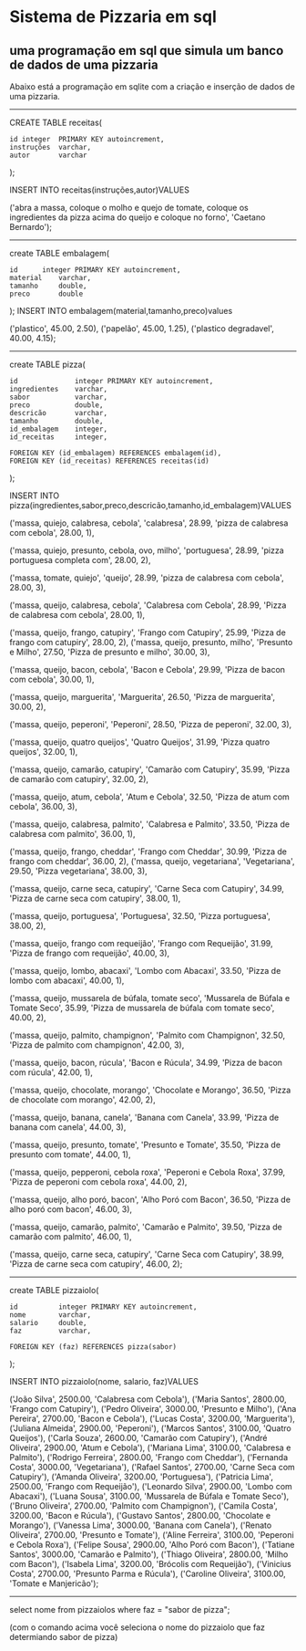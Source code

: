 # Sistema de Pizzaria em sql
uma programação em sql que simula um banco de dados de uma pizzaria
-------------------------------------------------------------------------
Abaixo está a programação em sqlite com a criação e inserção de dados de uma pizzaria.

------------------------------------------------------------------------


CREATE TABLE receitas(

	id integer	PRIMARY KEY	autoincrement,
	instruções	varchar,
	autor		varchar
);

INSERT INTO receitas(instruções,autor)VALUES

('abra a massa, coloque o molho e quejo de tomate, coloque os ingredientes da pizza acima do queijo e coloque no forno', 'Caetano Bernardo');

------------------------------------------------------------------------------

create TABLE embalagem(

	id		integer PRIMARY KEY autoincrement,
	material	varchar,
	tamanho		double,
	preco		double
);
INSERT INTO embalagem(material,tamanho,preco)values

('plastico', 45.00, 2.50),
('papelão', 45.00, 1.25),
('plastico degradavel', 40.00, 4.15);

------------------------------------------------------------------------------

create TABLE pizza(

	id				integer PRIMARY KEY autoincrement,
	ingredientes	varchar,
	sabor			varchar,
	preco			double,
	descricão		varchar,
	tamanho			double,
	id_embalagem	integer,
	id_receitas		integer,
	
	FOREIGN KEY (id_embalagem) REFERENCES embalagem(id),
	FOREIGN KEY (id_receitas) REFERENCES receitas(id)
);

INSERT INTO pizza(ingredientes,sabor,preco,descricão,tamanho,id_embalagem)VALUES

('massa, quiejo, calabresa, cebola', 'calabresa', 28.99, 'pizza de calabresa com cebola', 28.00, 1),

('massa, quiejo, presunto, cebola, ovo, milho', 'portuguesa', 28.99, 'pizza portuguesa completa com', 28.00, 2),

('massa, tomate, quiejo', 'queijo', 28.99, 'pizza de calabresa com cebola', 28.00, 3),

('massa, queijo, calabresa, cebola', 'Calabresa com Cebola', 28.99, 'Pizza de calabresa com cebola', 28.00, 1),

('massa, queijo, frango, catupiry', 'Frango com Catupiry', 25.99, 'Pizza de frango com catupiry', 28.00, 2),
('massa, queijo, presunto, milho', 'Presunto e Milho', 27.50, 'Pizza de presunto e milho', 30.00, 3),

('massa, queijo, bacon, cebola', 'Bacon e Cebola', 29.99, 'Pizza de bacon com cebola', 30.00, 1),

('massa, queijo, marguerita', 'Marguerita', 26.50, 'Pizza de marguerita', 30.00, 2),

('massa, queijo, peperoni', 'Peperoni', 28.50, 'Pizza de peperoni', 32.00, 3),

('massa, queijo, quatro queijos', 'Quatro Queijos', 31.99, 'Pizza quatro queijos', 32.00, 1),

('massa, queijo, camarão, catupiry', 'Camarão com Catupiry', 35.99, 'Pizza de camarão com catupiry', 32.00, 2),

('massa, queijo, atum, cebola', 'Atum e Cebola', 32.50, 'Pizza de atum com cebola', 36.00, 3),

('massa, queijo, calabresa, palmito', 'Calabresa e Palmito', 33.50, 'Pizza de calabresa com palmito', 36.00, 1),

('massa, queijo, frango, cheddar', 'Frango com Cheddar', 30.99, 'Pizza de frango com cheddar', 36.00, 2),
('massa, queijo, vegetariana', 'Vegetariana', 29.50, 'Pizza vegetariana', 38.00, 3),

('massa, queijo, carne seca, catupiry', 'Carne Seca com Catupiry', 34.99, 'Pizza de carne seca com catupiry', 38.00, 1),

('massa, queijo, portuguesa', 'Portuguesa', 32.50, 'Pizza portuguesa', 38.00, 2),

('massa, queijo, frango com requeijão', 'Frango com Requeijão', 31.99, 'Pizza de frango com requeijão', 40.00, 3),

('massa, queijo, lombo, abacaxi', 'Lombo com Abacaxi', 33.50, 'Pizza de lombo com abacaxi', 40.00, 1),

('massa, queijo, mussarela de búfala, tomate seco', 'Mussarela de Búfala e Tomate Seco', 35.99, 'Pizza de mussarela de búfala com tomate seco', 40.00, 2),

('massa, queijo, palmito, champignon', 'Palmito com Champignon', 32.50, 'Pizza de palmito com champignon', 42.00, 3),

('massa, queijo, bacon, rúcula', 'Bacon e Rúcula', 34.99, 'Pizza de bacon com rúcula', 42.00, 1),

('massa, queijo, chocolate, morango', 'Chocolate e Morango', 36.50, 'Pizza de chocolate com morango', 42.00, 2),

('massa, queijo, banana, canela', 'Banana com Canela', 33.99, 'Pizza de banana com canela', 44.00, 3),

('massa, queijo, presunto, tomate', 'Presunto e Tomate', 35.50, 'Pizza de presunto com tomate', 44.00, 1),

('massa, queijo, pepperoni, cebola roxa', 'Peperoni e Cebola Roxa', 37.99, 'Pizza de peperoni com cebola roxa', 44.00, 2),

('massa, queijo, alho poró, bacon', 'Alho Poró com Bacon', 36.50, 'Pizza de alho poró com bacon', 46.00, 3),

('massa, queijo, camarão, palmito', 'Camarão e Palmito', 39.50, 'Pizza de camarão com palmito', 46.00, 1),

('massa, queijo, carne seca, catupiry', 'Carne Seca com Catupiry', 38.99, 'Pizza de carne seca com catupiry', 46.00, 2);

------------------------------------------------------------------------------


create TABLE pizzaiolo(

	id			integer PRIMARY KEY autoincrement,
	nome		varchar,
	salario		double,
	faz			varchar,
	
	FOREIGN KEY (faz) REFERENCES pizza(sabor)
);

INSERT INTO pizzaiolo(nome, salario, faz)VALUES

('João Silva', 2500.00, 'Calabresa com Cebola'),
('Maria Santos', 2800.00, 'Frango com Catupiry'),
('Pedro Oliveira', 3000.00, 'Presunto e Milho'),
('Ana Pereira', 2700.00, 'Bacon e Cebola'),
('Lucas Costa', 3200.00, 'Marguerita'),
('Juliana Almeida', 2900.00, 'Peperoni'),
('Marcos Santos', 3100.00, 'Quatro Queijos'),
('Carla Souza', 2600.00, 'Camarão com Catupiry'),
('André Oliveira', 2900.00, 'Atum e Cebola'),
('Mariana Lima', 3100.00, 'Calabresa e Palmito'),
('Rodrigo Ferreira', 2800.00, 'Frango com Cheddar'),
('Fernanda Costa', 3000.00, 'Vegetariana'),
('Rafael Santos', 2700.00, 'Carne Seca com Catupiry'),
('Amanda Oliveira', 3200.00, 'Portuguesa'),
('Patricia Lima', 2500.00, 'Frango com Requeijão'),
('Leonardo Silva', 2900.00, 'Lombo com Abacaxi'),
('Luana Sousa', 3100.00, 'Mussarela de Búfala e Tomate Seco'),
('Bruno Oliveira', 2700.00, 'Palmito com Champignon'),
('Camila Costa', 3200.00, 'Bacon e Rúcula'),
('Gustavo Santos', 2800.00, 'Chocolate e Morango'),
('Vanessa Lima', 3000.00, 'Banana com Canela'),
('Renato Oliveira', 2700.00, 'Presunto e Tomate'),
('Aline Ferreira', 3100.00, 'Peperoni e Cebola Roxa'),
('Felipe Sousa', 2900.00, 'Alho Poró com Bacon'),
('Tatiane Santos', 3000.00, 'Camarão e Palmito'),
('Thiago Oliveira', 2800.00, 'Milho com Bacon'),
('Isabela Lima', 3200.00, 'Brócolis com Requeijão'),
('Vinicius Costa', 2700.00, 'Presunto Parma e Rúcula'),
('Caroline Oliveira', 3100.00, 'Tomate e Manjericão');


------------------------------------------------------------------------------

select nome from pizzaiolos where faz = "sabor de pizza";

(com o comando acima você seleciona o  nome do pizzaiolo que faz determiando sabor de pizza)
